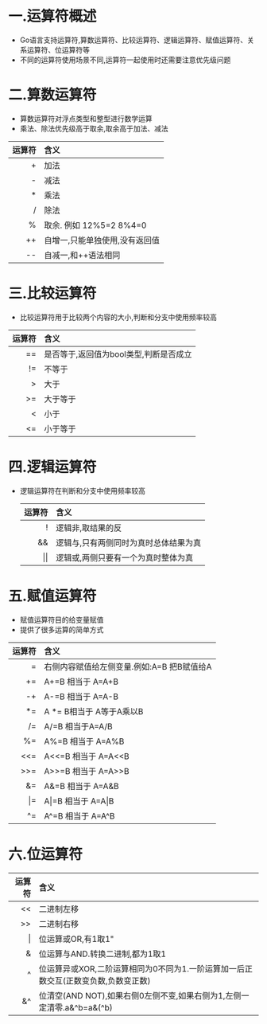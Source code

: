 # 一.运算符概述

* Go语言支持运算符,算数运算符、比较运算符、逻辑运算符、赋值运算符、关系运算符、位运算符等
* 不同的运算符使用场景不同,运算符一起使用时还需要注意优先级问题

# 二.算数运算符

* 算数运算符对浮点类型和整型进行数学运算
* 乘法、除法优先级高于取余,取余高于加法、减法

| 运算符 | 含义                           |
| -----: | :----------------------------- |
|      + | 加法                           |
|      - | 减法                           |
|      * | 乘法                           |
|      / | 除法                           |
|      % | 取余. 例如 12%5=2  8%4=0       |
|     ++ | 自增一,只能单独使用,没有返回值 |
|     -- | 自减一,和++语法相同            |

# 三.比较运算符

* 比较运算符用于比较两个内容的大小,判断和分支中使用频率较高

| 运算符 | 含义                                   |
| -----: | :------------------------------------- |
|     == | 是否等于,返回值为bool类型,判断是否成立 |
|     != | 不等于                                 |
|      > | 大于                                   |
|     >= | 大于等于                               |
|      < | 小于                                   |
|     <= | 小于等于                               |

# 四.逻辑运算符

* 逻辑运算符在判断和分支中使用频率较高

  | 运算符 | 含义                                  |
  | -----: | :------------------------------------ |
  |      ! | 逻辑非,取结果的反                     |
  |     && | 逻辑与,只有两侧同时为真时总体结果为真 |
  |   \|\| | 逻辑或,两侧只要有一个为真时整体为真   |

# 五.赋值运算符

* 赋值运算符目的给变量赋值
* 提供了很多运算的简单方式

| 运算符 | 含义                                       |
| -----: | :----------------------------------------- |
|      = | 右侧内容赋值给左侧变量.例如:A=B 把B赋值给A |
|     += | A+=B 相当于 A=A+B                          |
|     -+ | A-=B 相当于 A=A-B                          |
|     *= | A *= B相当于 A等于A乘以B                   |
|     /= | A/=B 相当于A=A/B                           |
|     %= | A%=B 相当于 A=A%B                          |
|    <<= | A<<=B 相当于 A=A<<B                        |
|    >>= | A>>=B 相当于 A=A>>B                        |
|     &= | A&=B 相当于 A=A&B                          |
|    \|= | A\|=B 相当于 A=A\|B                        |
|     ^= | A^=B 相当于 A=A^B                          |

# 六.位运算符

|  运算符 | 含义                                     |
| ---: | :----------------------------------------------|
|   << |   二进制左移                                |
|   \>> | 二进制右移                                  |
|   \| | 位运算或OR,有1取1"                          |
|    & | 位运算与AND.转换二进制,都为1取1                |
|    ^ | 位运算异或XOR,二阶运算相同为0不同为1.一阶运算加一后正数交互(正数变负数,负数变正数) |
|   &^ | 位清空(AND NOT),如果右侧0左侧不变,如果右侧为1,左侧一定清零.a&^b=a&(^b) |
